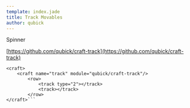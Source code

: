 ```yaml
---
template: index.jade
title: Track Movables
author: qubick
---
```


Spinner

[https://github.com/qubick/craft-track](https://github.com/qubick/craft-track)

```craftml
<craft>
	<craft name="track" module="qubick/craft-track"/>
		<row>
			<track type="2"></track>
			<track></track>
		</row>
</craft>```
